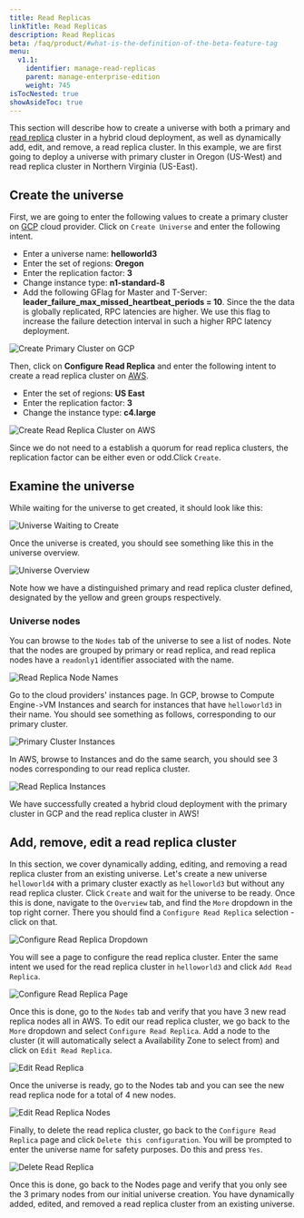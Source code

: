 ```yaml
---
title: Read Replicas
linkTitle: Read Replicas
description: Read Replicas
beta: /faq/product/#what-is-the-definition-of-the-beta-feature-tag
menu:
  v1.1:
    identifier: manage-read-replicas
    parent: manage-enterprise-edition
    weight: 745
isTocNested: true
showAsideToc: true
---
```


This section will describe how to create a universe with both a primary and [read replica](../../../architecture/concepts/replication/#read-only-replicas) cluster in a hybrid cloud deployment, as well as dynamically add, edit, and remove, a read replica cluster. In this example, we are first going to deploy a universe with primary cluster in Oregon (US-West) and read replica cluster in Northern Virginia (US-East).

## Create the universe

First, we are going to enter the following values to create a primary cluster on [GCP](../../../deploy/enterprise-edition/configure-cloud-providers/#configure-gcp) cloud provider. Click on `Create Universe` and enter the following intent. 

- Enter a universe name: **helloworld3**
- Enter the set of regions: **Oregon**
- Enter the replication factor: **3**
- Change instance type: **n1-standard-8**
- Add the following GFlag for Master and T-Server: **leader_failure_max_missed_heartbeat_periods = 10**. Since the the data is globally replicated, RPC latencies are higher. We use this flag to increase the failure detection interval in such a higher RPC latency deployment.

![Create Primary Cluster on GCP](/images/ee/primary-cluster-creation.png)

Then, click on **Configure Read Replica** and enter the following intent to create a read replica
cluster on [AWS](../../../deploy/enterprise-edition/configure-cloud-providers/#configure-aws). 

- Enter the set of regions: **US East**
- Enter the replication factor: **3**
- Change the instance type: **c4.large**

![Create Read Replica Cluster on AWS](/images/ee/read-replica-creation.png)

Since we do not need to a establish a quorum for read replica clusters, the replication factor can be
either even or odd.Click `Create`.

## Examine the universe

While waiting for the universe to get created, it should look like this:

![Universe Waiting to Create](/images/ee/universe-waiting.png)

Once the universe is created, you should see something like this in the universe overview.

![Universe Overview](/images/ee/universe-overview.png)

Note how we have a distinguished primary and read replica cluster defined, designated by the yellow and green groups respectively. 

### Universe nodes

You can browse to the `Nodes` tab of the universe to see a list of nodes. Note that the nodes are grouped by primary or read replica, and read replica nodes have a `readonly1` identifier associated with the name.

![Read Replica Node Names](/images/ee/read-replica-node-names.png)

Go to the cloud providers' instances page. In GCP, browse to Compute Engine` -> `VM Instances and search for instances that have `helloworld3` in their name. You should see something as follows, corresponding to our primary cluster.

![Primary Cluster Instances](/images/ee/gcp-node-list.png)

In AWS, browse to Instances and do the same search, you should see 3 nodes corresponding to our read
replica cluster.

![Read Replica Instances](/images/ee/aws-node-list.png)

We have successfully created a hybrid cloud deployment with the primary cluster in GCP
and the read replica cluster in AWS!

## Add, remove, edit a read replica cluster

In this section, we cover dynamically adding, editing, and removing a read replica cluster from an
existing universe. Let's create a new universe `helloworld4` with a primary cluster exactly as `helloworld3` but without any
read replica cluster. Click `Create` and wait for the universe to be ready. Once this is done,
navigate to the `Overview` tab, and find the `More` dropdown in the top right corner. There you should
find a `Configure Read Replica` selection - click on that.

![Configure Read Replica Dropdown](/images/ee/configure-read-replica-dropdown.png)

You will see a page to configure the read replica cluster. Enter the same intent we used for the
read replica cluster in `helloworld3` and click `Add Read Replica`.

![Configure Read Replica Page](/images/ee/configure-read-replica-page.png)

Once this is done, go to the `Nodes` tab and verify that you have 3 new read replica nodes all in AWS.
To edit our read replica cluster, we go back to the `More` dropdown and select `Configure Read Replica`. Add a
node to the cluster (it will automatically select a Availability Zone to select from) and click on
`Edit Read Replica`.

![Edit Read Replica](/images/ee/edit-read-replica.png)

Once the universe is ready, go to the Nodes tab and you can see the new read replica node for a
total of 4 new nodes.

![Edit Read Replica Nodes](/images/ee/add-rr-4-nodes.png)

Finally, to delete the read replica cluster, go back to the `Configure Read Replica` page and click `Delete
this configuration`. You will be prompted to enter the universe name for safety purposes. Do this and
press `Yes`.

![Delete Read Replica](/images/ee/configure-read-replica-delete.png)

Once this is done, go back to the Nodes page and verify that you only see the 3 primary nodes from
our initial universe creation. You have dynamically added, edited, and removed a read replica
cluster from an existing universe.

